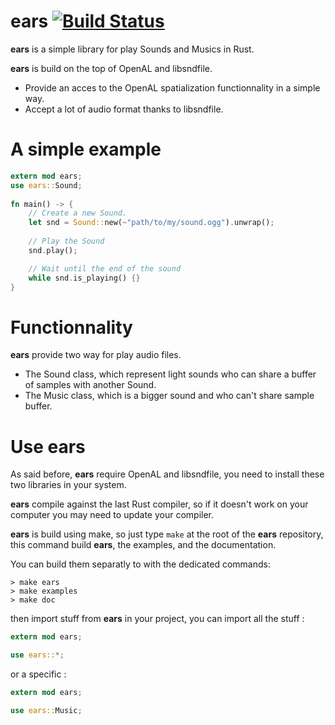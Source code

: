 # ears [![Build Status](https://travis-ci.org/JeremyLetang/ears.png?branch=master)](https://travis-ci.org/JeremyLetang/ears)


__ears__ is a simple library for play Sounds and Musics in Rust.

__ears__ is build on the top of OpenAL and libsndfile.

* Provide an acces to the OpenAL spatialization functionnality in a simple way.
* Accept a lot of audio format thanks to libsndfile.

# A simple example

```Rust
extern mod ears;
use ears::Sound;
 
fn main() -> {
	// Create a new Sound.
	let snd = Sound::new(~"path/to/my/sound.ogg").unwrap();
 	
	// Play the Sound
	snd.play();

	// Wait until the end of the sound
	while snd.is_playing() {}
}
```

# Functionnality

__ears__ provide two way for play audio files.

* The Sound class, which represent light sounds who can share a buffer of samples with another Sound.
* The Music class, which is a bigger sound and who can't share sample buffer.

# Use ears

As said before, __ears__ require OpenAL and libsndfile, you need to install these two libraries in your system.

__ears__ compile against the last Rust compiler, so if it doesn't work on your computer you may need to update your compiler.

__ears__ is build using make, so just type `make` at the root of the __ears__ repository, this command
build __ears__, the examples, and the documentation.

You can build them separatly to with the dedicated commands:

```Shell
> make ears
> make examples
> make doc
```

then import stuff from __ears__ in your project, you can import all the stuff :

```Rust
extern mod ears;

use ears::*;
```

or a specific :

```Rust
extern mod ears;

use ears::Music;
```
